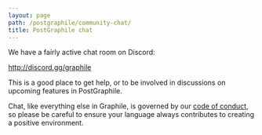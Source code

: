 ```yaml
---
layout: page
path: /postgraphile/community-chat/
title: PostGraphile chat
---
```


We have a fairly active chat room on Discord:

http://discord.gg/graphile

This is a good place to get help, or to be involved in discussions on upcoming
features in PostGraphile.

<div class='graphile-logo-bg'></div>

Chat, like everything else in Graphile, is governed by our
[code of conduct](./code-of-conduct/), so please be careful to
ensure your language always contributes to creating a positive environment.
